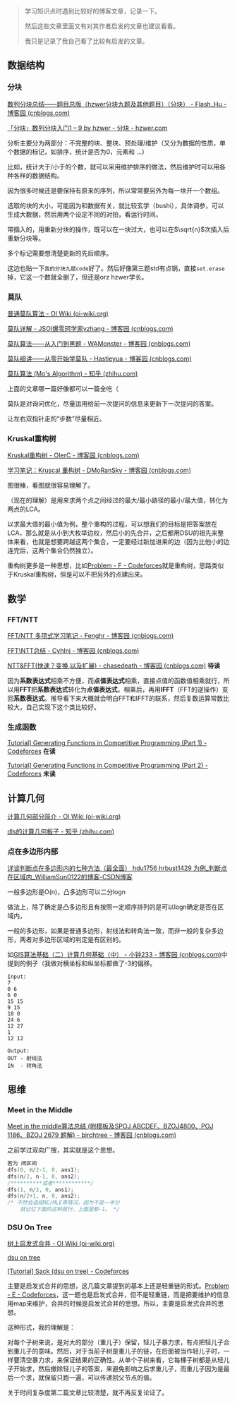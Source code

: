 >   学习知识点时遇到比较好的博客文章，记录一下。
>
>   然后这些文章里面又有对其作者启发的文章也建议看看。
>
>   我只是记录了我自己看了比较有启发的文章。



## 数据结构

### 分块

[数列分块总结——题目总版（hzwer分块九题及其他题目）（分块） - Flash_Hu - 博客园 (cnblogs.com)](https://www.cnblogs.com/flashhu/p/8437062.html)

[「分块」数列分块入门1 – 9 by hzwer - 分块 - hzwer.com](http://hzwer.com/8053.html)

分析主要分为两部分：不完整的块、整块、预处理/维护（又分为数据的性质，单个数据的标记，如排序，统计是否为0，元素和 ...）

比如，统计大于/小于的个数，就可以采用维护排序的做法，然后维护时可以用各种各样的数据结构。

因为很多时候还是要保持有原来的序列，所以常常要另外为每一块开一个数组。

选取的块的大小，可能因为和数据有关，就比较玄学（bushi），具体调参，可以生成大数据，然后用两个设定不同的对拍，看运行时间。

带插入的，用重新分块的操作，既可以在一块过大，也可以在$\sqrt{n}$次插入后重新分块等。

多个标记需要想清楚更新的先后顺序。

这边也贴一下`我的分块九题code`好了。然后好像第三题std有点锅，直接`set.erase`掉，它这一个数就全删了，但还是orz hzwer学长。



### 莫队

[普通莫队算法 - OI Wiki (oi-wiki.org)](https://oi-wiki.org/misc/mo-algo/)

[莫队详解 - JSOI爆零珂学家yzhang - 博客园 (cnblogs.com)](https://www.cnblogs.com/yzhang-rp-inf/p/9991671.html)

[莫队算法——从入门到黑题 - WAMonster - 博客园 (cnblogs.com)](https://www.cnblogs.com/WAMonster/p/10118934.html)

[莫队细讲——从零开始学莫队 - Hastieyua - 博客园 (cnblogs.com)](https://www.cnblogs.com/hyfhaha/p/12936009.html)

[莫队算法 (Mo's Algorithm) - 知乎 (zhihu.com)](https://zhuanlan.zhihu.com/p/25017840)

上面的文章哪一篇好像都可以一篇全吃（

莫队是对询问优化，尽量运用给前一次提问的信息来更新下一次提问的答案。

让左右双指针走的“步数”尽量相近。



### Kruskal重构树

[Kruskal重构树 - OIerC - 博客园 (cnblogs.com)](https://www.cnblogs.com/ACMSN/p/10646306.html)

[学习笔记：Kruscal 重构树 - DMoRanSky - 博客园 (cnblogs.com)](https://www.cnblogs.com/dmoransky/p/13812147.html)

图很棒，看图就很容易理解了。

（现在的理解）是用来求两个点之间经过的最大/最小路径的最小/最大值，转化为两点的LCA。

以求最大值的最小值为例，整个重构的过程，可以想我们的目标是把答案放在LCA，那么就是从小到大枚举边权，然后小的先合并，之后都用DSU的祖先来整体来看，也就是想要跨越这两个集合，一定要经过新加进来的边（因为比他小的边连完后，这两个集合仍然独立）。

重构树更多是一种思想，比如[Problem - F - Codeforces](https://codeforces.com/contest/1797/problem/F)就是重构树，思路类似于Kruskal重构树，但是可以不把另外的点建出来。



## 数学

### FFT/NTT

[FFT/NTT 多项式学习笔记 - Fenghr - 博客园 (cnblogs.com)](https://www.cnblogs.com/fenghaoran/p/7107608.html)

[FFT\NTT总结 - Cyhlnj - 博客园 (cnblogs.com)](https://www.cnblogs.com/cjoieryl/p/8206721.html)

[NTT&FFT(快速？变换,以及扩展) - chasedeath - 博客园 (cnblogs.com)](https://www.cnblogs.com/chasedeath/p/12070229.html) **待读**

因为**系数表达式**相乘不方便，而**点值表达式**相乘，直接点值的函数值相乘就行，所以用**FFT**把**系数表达式**转化为**点值表达式**，相乘后，再用**IFFT**（FFT的逆操作）变回**系数表达式**。推导看下来大概就会明白FFT和IFFT的联系，然后复数运算常数比较大，自己实现下这个类比较好。



### 生成函数

[Tutorial\] Generating Functions in Competitive Programming (Part 1) - Codeforces](https://codeforces.com/blog/entry/77468) **在读**

[Tutorial\] Generating Functions in Competitive Programming (Part 2) - Codeforces](https://codeforces.com/blog/entry/77551) **未读**



## 计算几何

[计算几何部分简介 - OI Wiki (oi-wiki.org)](https://oi-wiki.org/geometry/)

[dls的计算几何板子 - 知乎 (zhihu.com)](https://zhuanlan.zhihu.com/p/625081715)

### 点在多边形内部

[详谈判断点在多边形内的七种方法（最全面） hdu1756 hrbust1429 为例_判断点在区域内_WilliamSun0122的博客-CSDN博客](https://blog.csdn.net/WilliamSun0122/article/details/77994526)

一般多边形是O(n)，凸多边形可以二分logn



做法上，除了确定是凸多边形且有按照一定顺序排列的是可以logn确定是否在区域内，

一般的多边形，如果是普通多边形，射线法和转角法一致，而非一般的复杂多边形，两者对多边形区域的判定是有区别的。

如[GIS算法基础（二）计算几何基础（中） - 小钟233 - 博客园 (cnblogs.com)](https://www.cnblogs.com/zhongHW/p/11047021.html)中提到的例子（我做对横坐标和纵坐标都做了-3的偏移。

``` 
Input:
7
0 6
6 0
15 15
9 15
18 0
24 6
12 27
1
12 12

Output:
OUT - 射线法
IN  - 转角法
```





## 思维

### Meet in the Middle

[Meet in the middle算法总结 (附模板及SPOJ ABCDEF、BZOJ4800、POJ 1186、BZOJ 2679 题解) - birchtree - 博客园 (cnblogs.com)](https://www.cnblogs.com/birchtree/p/10133392.html)

之前学过双向广搜，其实就是这个思想。

```cpp
若为 闭区间
dfs(0, n/2-1, 0, ans1);
dfs(n/2, n-1, 0, ans2);
/**********或者************/
dfs(1, n/2, 0, ans1);
dfs(n/2+1, n, 0, ans2);
/* 不然会造成RE/MLE等情况，因为不是一半分
	就记忆下面的这种就行，上面是都-1。 */
```



### DSU On Tree

[树上启发式合并 - OI Wiki (oi-wiki.org)](https://oi-wiki.org/graph/dsu-on-tree/)

[dsu on tree](https://www.cnblogs.com/zwfymqz/p/9683124.html)

[[Tutorial\] Sack (dsu on tree) - Codeforces](https://codeforces.com/blog/entry/44351)

主要是启发式合并的思想，这几篇文章提到的基本上还是轻重链的形式。[Problem - E - Codeforces](https://codeforces.com/contest/1825/problem/E)，这一题也是启发式合并，但不是轻重链，而是把要维护的信息用map来维护，合并的时候是启发式合并的思想。所以，主要是启发式合并的思想。

这种形式，我的理解是：

​	对每个子树来说，是对大的部分（重儿子）保留，轻儿子暴力求，有点把轻儿子合到重儿子的意味。然后，对于当前子树是重儿子的链，在后面被当作轻儿子时，一样要清空暴力求，来保证结果的正确性。从单个子树来看，它每棵子树都是从轻儿子开始求，然后撤除轻儿子的答案，来避免影响之后求重儿子，而重儿子因为是最后一个求，就保留只跑一遍，可以传递回父节点的值。

关于时间复杂度第二篇文章比较清楚，就不再反复论证了。



